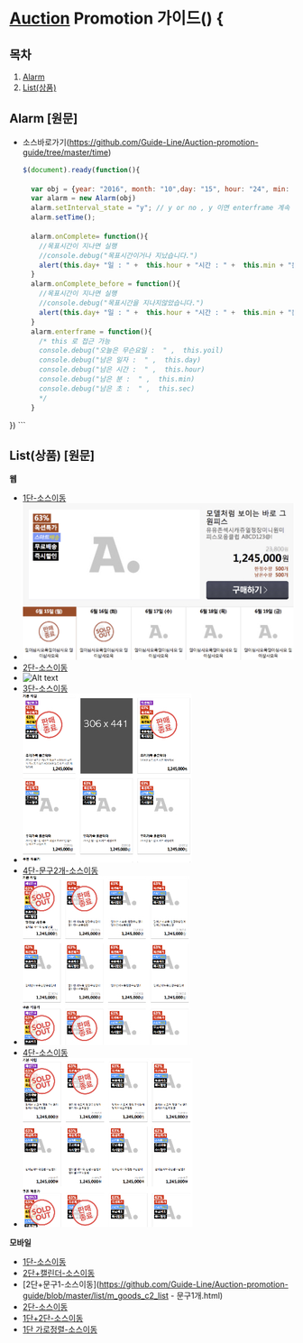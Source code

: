 
# [Auction](http://www.auction.co.kr) Promotion  가이드() {



## <a name='TOC'><a name='TOC'>목차</a>

  1. [Alarm](#alarm)
  1. [List(상품)](#list)

  
 

## <a name='alarm'>Alarm</a> [원문]

  - 소스바로가기(https://github.com/Guide-Line/Auction-promotion-guide/tree/master/time)

   
    ```javascript
    $(document).ready(function(){
    
      var obj = {year: "2016", month: "10",day: "15", hour: "24", min: "00", sec: "00"}//목표시간 설정하기
      var alarm = new Alarm(obj)
      alarm.setInterval_state = "y"; // y or no , y 이면 enterframe 계속 실행
      alarm.setTime();
    
      alarm.onComplete= function(){
        //목표시간이 지나면 실행
        //console.debug("목표시간이거나 지났습니다.")
        alert(this.day+ "일 : " +  this.hour + "시간 : " +  this.min + "분 : "  +this.sec + "초")
      }
      alarm.onComplete_before = function(){
        //목표시간이 지나면 실행
        //console.debug("목표시간을 지나지않았습니다.")
        alert(this.day+ "일 : " +  this.hour + "시간 : " +  this.min + "분 : "  +this.sec + "초 남았습니다.")
      }
      alarm.enterframe = function(){
        /* this 로 접근 가능
        console.debug("오늘은 무슨요일 :  " ,  this.yoil)
        console.debug("남은 일자 :  " ,  this.day)
        console.debug("남은 시간 :  " ,  this.hour)
        console.debug("남은 분 :  " ,  this.min)
        console.debug("남은 초 :  " ,  this.sec)
        */        
      }  
  })
    ```

## <a name='list'>List(상품)</a> [원문]  


  **웹**
  - [1단-소스이동](https://github.com/Guide-Line/Auction-promotion-guide/blob/master/list/goods_c1_list.html)
  - ![Alt text](/img/1.jpg)  
  - [2단-소스이동](https://github.com/Guide-Line/Auction-promotion-guide/blob/master/list/goods_c2_list.html)
  - ![Alt text](<img src="/img/2.jpg" width="100" height="100">)
  - [3단-소스이동](https://github.com/Guide-Line/Auction-promotion-guide/blob/master/list/goods_c3_list.html)
  - ![Alt text](/img/3.jpg)
  - [4단-문구2개-소스이동](https://github.com/Guide-Line/Auction-promotion-guide/blob/master/list/goods_c4_list-문구2개.html)
  - ![Alt text](/img/4.jpg)
  - [4단-소스이동](https://github.com/Guide-Line/Auction-promotion-guide/blob/master/list/goods_c4_list.html)
  - ![Alt text](/img/5.jpg)

**모바일**
  - [1단-소스이동](https://github.com/Guide-Line/Auction-promotion-guide/blob/master/list/m_goods_c1_list.html)
  - [2단+캘린더-소스이동](https://github.com/Guide-Line/Auction-promotion-guide/blob/master/list/m_goods_c1_list_calendar.html)
  - [2단+문구1-소스이동](https://github.com/Guide-Line/Auction-promotion-guide/blob/master/list/m_goods_c2_list - 문구1개.html)
  - [2단-소스이동](https://github.com/Guide-Line/Auction-promotion-guide/blob/master/list/m_goods_c2_list.html)  
  - [1단+2단-소스이동](https://github.com/Guide-Line/Auction-promotion-guide/blob/master/list/m_goods_list.html)  
  - [1단 가로정렬-소스이동](https://github.com/Guide-Line/Auction-promotion-guide/blob/master/list/m_goods_r1_list.html)
 

